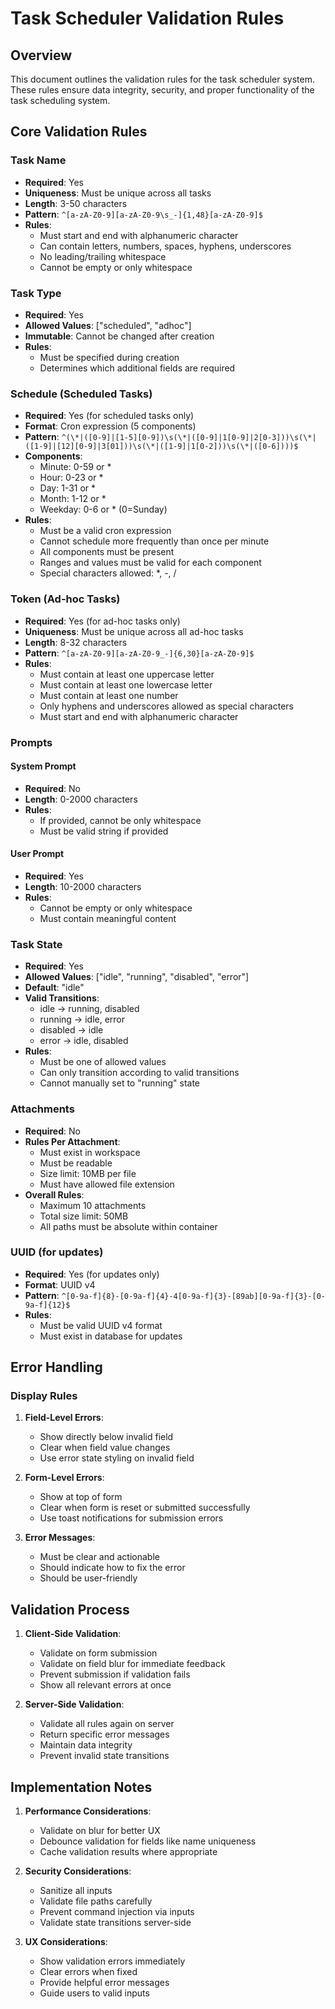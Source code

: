 # Task Scheduler Validation Rules

## Overview
This document outlines the validation rules for the task scheduler system. These rules ensure data integrity, security, and proper functionality of the task scheduling system.

## Core Validation Rules

### Task Name
- **Required**: Yes
- **Uniqueness**: Must be unique across all tasks
- **Length**: 3-50 characters
- **Pattern**: `^[a-zA-Z0-9][a-zA-Z0-9\s_-]{1,48}[a-zA-Z0-9]$`
- **Rules**:
  - Must start and end with alphanumeric character
  - Can contain letters, numbers, spaces, hyphens, underscores
  - No leading/trailing whitespace
  - Cannot be empty or only whitespace

### Task Type
- **Required**: Yes
- **Allowed Values**: ["scheduled", "adhoc"]
- **Immutable**: Cannot be changed after creation
- **Rules**:
  - Must be specified during creation
  - Determines which additional fields are required

### Schedule (Scheduled Tasks)
- **Required**: Yes (for scheduled tasks only)
- **Format**: Cron expression (5 components)
- **Pattern**: `^(\*|([0-9]|[1-5][0-9])\s(\*|([0-9]|1[0-9]|2[0-3]))\s(\*|([1-9]|[12][0-9]|3[01]))\s(\*|([1-9]|1[0-2]))\s(\*|([0-6])))$`
- **Components**:
  - Minute: 0-59 or *
  - Hour: 0-23 or *
  - Day: 1-31 or *
  - Month: 1-12 or *
  - Weekday: 0-6 or * (0=Sunday)
- **Rules**:
  - Must be a valid cron expression
  - Cannot schedule more frequently than once per minute
  - All components must be present
  - Ranges and values must be valid for each component
  - Special characters allowed: *, -, /

### Token (Ad-hoc Tasks)
- **Required**: Yes (for ad-hoc tasks only)
- **Uniqueness**: Must be unique across all ad-hoc tasks
- **Length**: 8-32 characters
- **Pattern**: `^[a-zA-Z0-9][a-zA-Z0-9_-]{6,30}[a-zA-Z0-9]$`
- **Rules**:
  - Must contain at least one uppercase letter
  - Must contain at least one lowercase letter
  - Must contain at least one number
  - Only hyphens and underscores allowed as special characters
  - Must start and end with alphanumeric character

### Prompts
#### System Prompt
- **Required**: No
- **Length**: 0-2000 characters
- **Rules**:
  - If provided, cannot be only whitespace
  - Must be valid string if provided

#### User Prompt
- **Required**: Yes
- **Length**: 10-2000 characters
- **Rules**:
  - Cannot be empty or only whitespace
  - Must contain meaningful content

### Task State
- **Required**: Yes
- **Allowed Values**: ["idle", "running", "disabled", "error"]
- **Default**: "idle"
- **Valid Transitions**:
  - idle → running, disabled
  - running → idle, error
  - disabled → idle
  - error → idle, disabled
- **Rules**:
  - Must be one of allowed values
  - Can only transition according to valid transitions
  - Cannot manually set to "running" state

### Attachments
- **Required**: No
- **Rules Per Attachment**:
  - Must exist in workspace
  - Must be readable
  - Size limit: 10MB per file
  - Must have allowed file extension
- **Overall Rules**:
  - Maximum 10 attachments
  - Total size limit: 50MB
  - All paths must be absolute within container

### UUID (for updates)
- **Required**: Yes (for updates only)
- **Format**: UUID v4
- **Pattern**: `^[0-9a-f]{8}-[0-9a-f]{4}-4[0-9a-f]{3}-[89ab][0-9a-f]{3}-[0-9a-f]{12}$`
- **Rules**:
  - Must be valid UUID v4 format
  - Must exist in database for updates

## Error Handling

### Display Rules
1. **Field-Level Errors**:
   - Show directly below invalid field
   - Clear when field value changes
   - Use error state styling on invalid field

2. **Form-Level Errors**:
   - Show at top of form
   - Clear when form is reset or submitted successfully
   - Use toast notifications for submission errors

3. **Error Messages**:
   - Must be clear and actionable
   - Should indicate how to fix the error
   - Should be user-friendly

## Validation Process

1. **Client-Side Validation**:
   - Validate on form submission
   - Validate on field blur for immediate feedback
   - Prevent submission if validation fails
   - Show all relevant errors at once

2. **Server-Side Validation**:
   - Validate all rules again on server
   - Return specific error messages
   - Maintain data integrity
   - Prevent invalid state transitions

## Implementation Notes

1. **Performance Considerations**:
   - Validate on blur for better UX
   - Debounce validation for fields like name uniqueness
   - Cache validation results where appropriate

2. **Security Considerations**:
   - Sanitize all inputs
   - Validate file paths carefully
   - Prevent command injection via inputs
   - Validate state transitions server-side

3. **UX Considerations**:
   - Show validation errors immediately
   - Clear errors when fixed
   - Provide helpful error messages
   - Guide users to valid inputs
